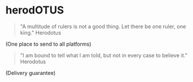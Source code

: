# herodOTUS

> "A multitude of rulers is not a good thing. Let there be one ruler, one king." Herodotus

(One place to send to all platforms)

> "I am bound to tell what I am told, but not in every case to believe it." Herodotus

(Delivery guarantee)